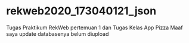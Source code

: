 # rekweb2020_173040121_json
Tugas Praktikum RekWeb pertemuan 1 dan Tugas Kelas App Pizza
Maaf saya update databasenya belum diupload
